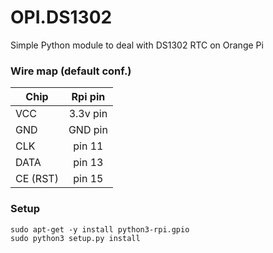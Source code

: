 # OPI.DS1302
Simple Python module to deal with DS1302 RTC on Orange Pi

### Wire map (default conf.)

| Chip        | Rpi pin       |
| ----------- |:-------------:|
| VCC         | 3.3v pin      |
| GND         | GND pin       |
| CLK         | pin 11        |
| DATA        | pin 13        |
| CE (RST)    | pin 15        |

### Setup

    sudo apt-get -y install python3-rpi.gpio
    sudo python3 setup.py install